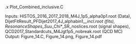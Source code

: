 .x Plot_Combined_inclusive.C

Inputs: HISTOS_2016_2017_2018_M4J_1p5_alpha0p1.root (Data), DijetFitResult_PFDijet2017_4J_alphabin1_*_incl.root (fits), ResonanceShapes_Suu*_Chi*_SR_noslices.root (signal shapes), QCD2017_Standardcuts_M4Jgt1p5_nobreak.root (QCD MC) \
Output: Figure_14.C, Figure_14.png, Figure_14.pdf
